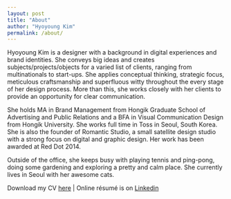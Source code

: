 ```yaml
---
layout: post
title: "About"
author: "Hyoyoung Kim"
permalink: /about/
---
```


Hyoyoung Kim is a designer with a background in digital experiences and brand identities. She conveys big ideas and creates subjects/projects/objects for a varied list of clients, ranging from multinationals to start-ups. She applies conceptual thinking, strategic focus, meticulous craftsmanship and superfluous witty throughout the every stage of her design process. More than this, she works closely with her clients to provide an opportunity for clear communication.

She holds MA in Brand Management from Hongik Graduate School of Advertising and Public Relations and a BFA in Visual Communication Design from Hongik University. She works full time in Toss in Seoul, South Korea. She is also the founder of Romantic Studio, a small satellite design studio with a strong focus on digital and graphic design. Her work has been awarded at Red Dot 2014.

Outside of the office, she keeps busy with playing tennis and ping-pong, doing some gardening and exploring a pretty and calm place. She currently lives in Seoul with her awesome cats.

Download my CV [here](https://www.dropbox.com/s/mflqvuydydry20q/hyoyoung_kim.pdf?dl=0)   |   Online résumé is on [Linkedin](https://www.linkedin.com/in/hyoyoungkim/)
